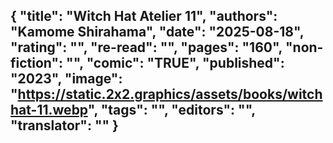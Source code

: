 {
 "title": "Witch Hat Atelier 11",
 "authors": "Kamome Shirahama",
 "date": "2025-08-18",
 "rating": "",
 "re-read": "",
 "pages": "160",
 "non-fiction": "",
 "comic": "TRUE",
 "published": "2023",
 "image": "https://static.2x2.graphics/assets/books/witchhat-11.webp",
 "tags": "",
 "editors": "",
 "translator": ""
}
---

